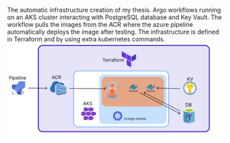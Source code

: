 The automatic infrastructure creation of my thesis. Argo workflows running on an AKS cluster interacting with PostgreSQL database and Key Vault. The workflow pulls the images from the ACR where the azure pipeline automatically deploys the image after testing. 
The infrastructure is defined in Terraform and by using extra kubernetes commands.
![alt text](terraformed-architecture.png)